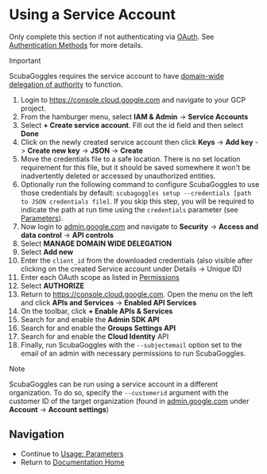 # Using a Service Account
Only complete this section if not authenticating via [OAuth](OAuth.md). See [Authentication Methods](AuthenticationMethods.md) for more details.

> [!Important]
> ScubaGoggles requires the service account to have [domain-wide delegation of authority](https://support.google.com/a/answer/162106?hl=en) to function.

1. Login to https://console.cloud.google.com and navigate to your GCP project.
1. From the hamburger menu, select **IAM & Admin** -> **Service Accounts**
1. Select **+ Create service account**. Fill out the id field and then select **Done**
1. Click on the newly created service account then click **Keys** -> **Add key** -> **Create new key** -> **JSON** -> **Create**
1. Move the credentials file to a safe location. There is no set location requirement for this file, but it should be saved somewhere it won't be inadvertently deleted or accessed by unauthorized entities.
1. Optionally run the following command to configure ScubaGoggles to use those credentials by default: `scubagoggles setup --credentials [path to JSON credentials file]`. If you skip this step, you will be required to indicate the path at run time using the `credentials` parameter (see [Parameters](/docs/usage/Parameters.md)).
1. Now login to [admin.google.com](https://admin.google.com/) and navigate to **Security** -> **Access and data control** -> **API controls**
1. Select **MANAGE DOMAIN WIDE DELEGATION**
1. Select **Add new**
1. Enter the `client_id` from the downloaded credentials (also visible after clicking on the created Service account under Details -> Unique ID)
1. Enter each OAuth scope as listed in [Permissions](../prerequisites/Prerequisites.md#permissions)
1. Select **AUTHORIZE**
1. Return to https://console.cloud.google.com. Open the menu on the left and click **APIs and Services** -> **Enabled API Services**
1. On the toolbar, click **+ Enable APIs & Services**
1. Search for and enable the **Admin SDK API**
1. Search for and enable the **Groups Settings API**
1. Search for and enable the **Cloud Identity** API
1. Finally, run ScubaGoggles with the `--subjectemail` option set to the email of an admin with necessary permissions to run ScubaGoggles.

> [!NOTE]
> ScubaGoggles can be run using a service account in a different organization.
> To do so, specify the `--customerid` argument with the customer ID of the target organization (found in [admin.google.com](https://admin.google.com/) under **Account** -> **Account settings**)

## Navigation
- Continue to [Usage: Parameters](../usage/Parameters.md)
- Return to [Documentation Home](/README.md)
